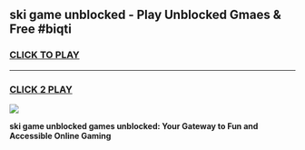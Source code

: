 
## ski game unblocked - Play Unblocked Gmaes & Free #biqti
<h3>
<a href="https://news.freeplayer.one?title=ski_game_unblocked&ref=24F">CLICK TO PLAY</a></h3>
<hr>

<h3>
<a href="https://news.freeplayer.one?title=ski_game_unblocked&ref=24F">CLICK 2 PLAY</a>
  
</h3>

<a href="https://news.freeplayer.one?title=ski_game_unblocked&ref=24F/"><img src="https://clearcache.store/games.png"></a>


**ski game unblocked games unblocked: Your Gateway to Fun and Accessible Online Gaming**
